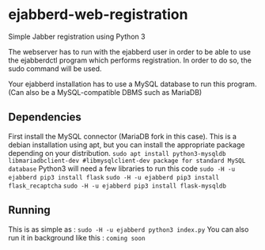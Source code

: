 # ejabberd-web-registration
Simple Jabber registration using Python 3

The webserver has to run with the ejabberd user in order to be able to use the ejabberdctl program which performs registration.
In order to do so, the sudo command will be used.

Your ejabberd installation has to use a MySQL database to run this program. (Can also be a MySQL-compatible DBMS such as MariaDB)

## Dependencies
First install the MySQL connector (MariaDB fork in this case). This is a debian installation using apt, but you can install the appropriate package depending on your distribution.
`sudo apt install python3-mysqldb libmariadbclient-dev #libmysqlclient-dev package for standard MySQL database`
Python3 will need a few libraries to run this code
`sudo -H -u ejabberd pip3 install flask`
`sudo -H -u ejabberd pip3 install flask_recaptcha`
`sudo -H -u ejabberd pip3 install flask-mysqldb`

## Running
This is as simple as :
`sudo -H -u ejabberd python3 index.py`
You can also run it in background like this :
`coming soon`
